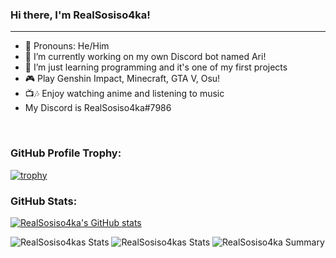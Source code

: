 ### Hi there, I'm RealSosiso4ka!
---
- 👤 Pronouns: He/Him
- 🔭 I’m currently working on my own Discord bot named Ari!
- 🌱 I’m just learning programming and it's one of my first projects
- 🎮 Play Genshin Impact, Minecraft, GTA V, Osu!
- 📺🎶 Enjoy watching anime and listening to music
- My Discord is RealSosiso4ka#7986

&nbsp;
### GitHub Profile Trophy:
[![trophy](https://github-profile-trophy.vercel.app/?username=realsosiso4ka&theme=radical)](https://github.com/ryo-ma/github-profile-trophy)

### GitHub Stats:

[![RealSosiso4ka's GitHub stats](https://github-readme-stats.vercel.app/api?username=realsosiso4ka&count_private=true&theme=dracula)](https://github.com/anuraghazra/github-readme-stats)

![RealSosiso4kas Stats](https://github-profile-summary-cards.vercel.app/api/cards/repos-per-language?username=realsosiso4ka&theme=monokai)
![RealSosiso4kas Stats](https://github-profile-summary-cards.vercel.app/api/cards/most-commit-language?username=realsosiso4ka&theme=monokai)
![RealSosiso4ka Summary](https://github-profile-summary-cards.vercel.app/api/cards/profile-details?username=realsosiso4ka&theme=monokai)
